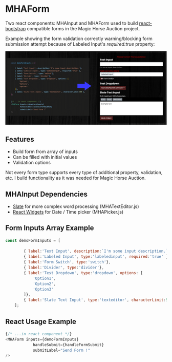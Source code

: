 # MHAForm
Two react components: MHAInput and MHAForm used to build [react-bootstrap](https://github.com/react-bootstrap/react-bootstrap) compatible forms in the Magic Horse Auction project.

Example showing the form validation correctly warning/blocking form submission attempt because of Labeled Input's *required:true* property:

![alt text](https://github.com/tri-bit/portfolio-repo/blob/main/examples/mha/mhaform/media/MHAForm01.png?raw=true "Example")

## Features
- Build form from array of inputs
- Can be filled with initial values
- Validation options

Not every form type supports every type of additional property, validation, etc. I build functionality as it was needed for Magic Horse Auction.

## MHAInput Dependencies
- [Slate](https://github.com/ianstormtaylor/slate) for more complex word processing (MHATextEditor.js)
- [React Widgets](https://github.com/jquense/react-widgets) for Date / Time picker (MHAPicker.js)

## Form Inputs Array Example

```js
const demoFormInputs = [

        { label:'Text Input', description:`I'm some input description.`},
        { label:'Labeled Input', type:'labeledinput', required:'true' },
        { label:'Form Switch', type:'switch'},
        { label:'Divider', type:'divider'},
        { label:'Test Dropdown', type:'dropdown', options: [
            'Option1',
            'Option2',
            'Option3'
        ]},
        { label:'Slate Text Input', type:'texteditor', characterLimit:500 },
    ];
```

## React Usage Example
```js
{/* ...in react component */}
<MHAForm inputs={demoFormInputs}
            handleSubmit={handleFormSubmit}
            submitLabel="Send Form !"
/>
```
